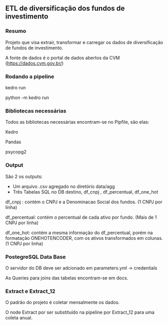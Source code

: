## ETL de diversificação dos fundos de investimento

### Resumo
Projeto que visa extrair, transformar e carregar os dados de diversificação de fundos de investimento.

A fonte de dados é o portal de dados abertos da CVM (https://dados.cvm.gov.br/)

### Rodando a pipeline
kedro run

python -m kedro run


### Bibliotecas necessárias
Todos as bibliotecas necessárias encontram-se no Pipfile, são elas:

Kedro

Pandas

psycopg2

### Output
São 2 os outputs:
- Um arquivo .csv agregado no diretório data/agg
- Três Tabelas SQL no DB destino, df_cnpj , df_percentual, df_one_hot

df_cnpj : contém o CNPJ e a Denominacao Social dos fundos. (1 CNPJ por linha)

df_percentual: contém o percentual de cada ativo por fundo. (Mais de 1 CNPJ por linha)

df_one_hot: contém a mesma informação do df_percentual, porém na formatação ONEHOTENCODER, com os ativos transformados em colunas. (1 CNPJ por linha)

### PostegreSQL Data Base
O servidor do DB deve ser adcionado em parameters.yml -> credentials

As Queries para joins das tabelas encontram-se em docs.

### Extract e Extract_12
O padrão do projeto é coletar mensalmente os dados.

O node Extract por ser substituído na pipeline por Extract_12 para uma coleta anual.


